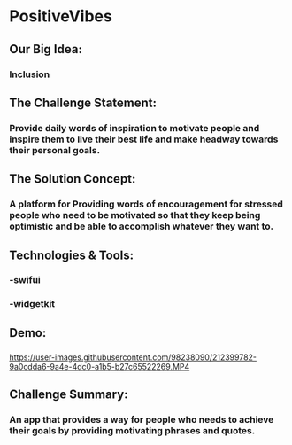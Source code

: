 # PositiveVibes

## Our Big Idea:
### Inclusion

## The Challenge Statement:
### Provide daily words of inspiration to motivate people and inspire them to live their best life  and make headway towards their personal goals.

## The Solution Concept:
### A platform for Providing words of encouragement for stressed people who need to be motivated so that they keep being optimistic and be able to accomplish whatever they want to.

## Technologies & Tools:
### -swifui
### -widgetkit



## Demo:
### 

https://user-images.githubusercontent.com/98238090/212399782-9a0cdda6-9a4e-4dc0-a1b5-b27c65522269.MP4



## Challenge Summary:
### An app that provides a way for people who needs to achieve their goals by providing motivating phrases and quotes.
